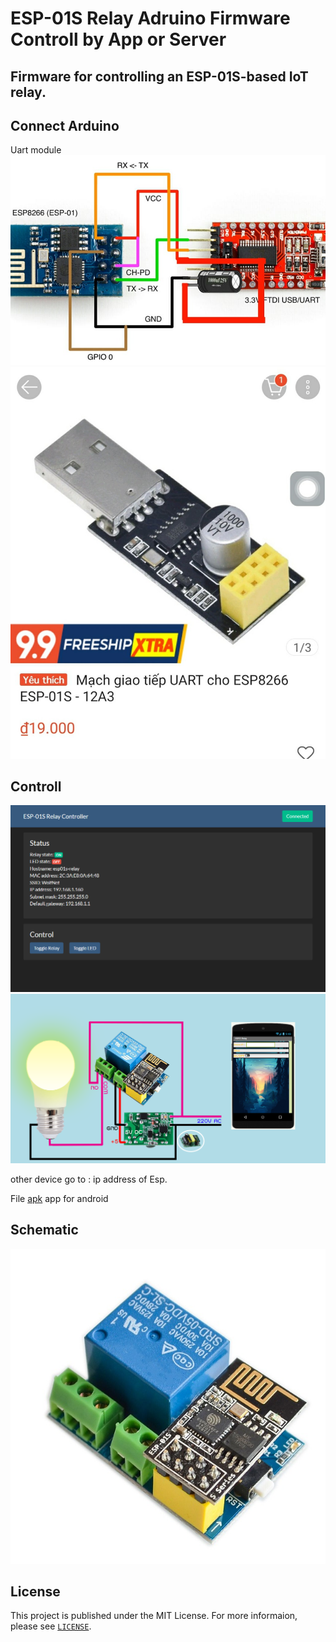 ESP-01S Relay Adruino Firmware Controll by App or Server 
======================

Firmware for controlling an ESP-01S-based IoT relay.
---------

Connect Arduino
---------
Uart module 
![Module Uart 1](program.jpg)
![Module Uart 2](program2.jpg)

Controll
---------
![User Server](html.png)
![By App](app.png)

other device go to : ip address of Esp. 

File [apk](APP) app for android

Schematic
---------
![Relay module](relay.jpg)


License
-------
This project is published under the MIT License. For more informaion, please see [`LICENSE`](LICENSE).
